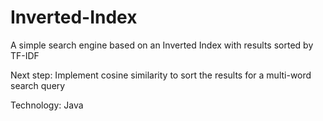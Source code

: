 # Inverted-Index
A simple search engine based on an Inverted Index with results sorted by TF-IDF

Next step: Implement cosine similarity to sort the results for a multi-word search query 


Technology: Java
